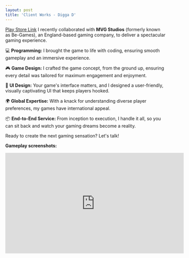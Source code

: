 ```yaml
---
layout: post
title: 'Client Works - Digga D'
---
```

[Play Store Link](https://play.google.com/store/apps/details?id=com.begames.diggad)
I recently collaborated with **MVG Studios** (formerly known as Be-Games), an England-based gaming company, to deliver a spectacular gaming experience.

💻 **Programming:** I brought the game to life with coding, ensuring smooth gameplay and an immersive experience.

🎮 **Game Design:** I crafted the game concept, from the ground up, ensuring every detail was tailored for maximum engagement and enjoyment.

🎨 **UI Design:** Your game's interface matters, and I designed a user-friendly, visually captivating UI that keeps players hooked.

🌍 **Global Expertise:** With a knack for understanding diverse player preferences, my games have international appeal.

📦 **End-to-End Service:** From inception to execution, I handle it all, so you can sit back and watch your gaming dreams become a reality.

Ready to create the next gaming sensation? Let's talk!

**Gameplay screenshots:**
<iframe width="560" height="315" src="https://www.youtube.com/embed/kAXqUoOS7mI?si=TkUdSZE_xzTdzsgb" title="YouTube video player" frameborder="0" allow="accelerometer; autoplay; clipboard-write; encrypted-media; gyroscope; picture-in-picture; web-share" allowfullscreen></iframe>